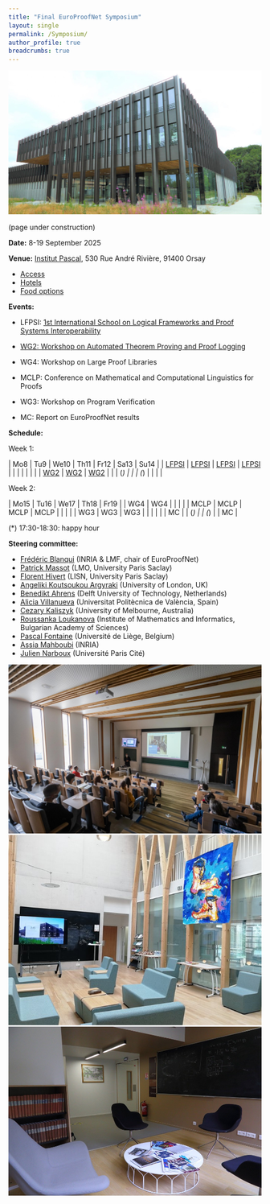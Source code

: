 ```yaml
---
title: "Final EuroProofNet Symposium"
layout: single
permalink: /Symposium/
author_profile: true
breadcrumbs: true
---
```


<img src="/_pages/symposium/ipa11.jpg"/>

(page under construction)

**Date:** 8-19 September 2025

**Venue:** [Institut Pascal](https://www.institut-pascal.universite-paris-saclay.fr/), 530 Rue André Rivière, 91400 Orsay

- [Access](access.md)
- [Hotels](hotels.md)
- [Food options](food.md)

**Events:**

* LFPSI: [1st International School on Logical Frameworks and Proof Systems Interoperability](../LFPSI24)

* [WG2: Workshop on Automated Theorem Proving and Proof Logging](../wg2-symposium)

* WG4: Workshop on Large Proof Libraries

* MCLP: Conference on Mathematical and Computational Linguistics for Proofs

* WG3: Workshop on Program Verification

* MC: Report on EuroProofNet results

**Schedule:**

Week 1:

| Mo8                 | Tu9                 | We10                | Th11                | Fr12 | Sa13 | Su14 |
| [LFPSI](../LFPSI24) | [LFPSI](../LFPSI24) | [LFPSI](../LFPSI24) | [LFPSI](../LFPSI24) |      |      |      |
|                     |                     |                     | [WG2](../wg2-symposium/)                 | [WG2](../wg2-symposium/)  | [WG2](../wg2-symposium/)  |      |
| (*)                 |                     |                     | (*)                 |      |      |      |

Week 2:

| Mo15 | Tu16 | We17 | Th18 | Fr19 |
| WG4  | WG4  |      |      |      |
| MCLP | MCLP | MCLP | MCLP |      |
|      |      | WG3  | WG3  | WG3  |
|      |      |      |      | MC   |
| (*)  |      | (*)  |      | MC   |

(*) 17:30-18:30: happy hour

**Steering committee:**
- [Frédéric Blanqui](https://blanqui.gitlabpages.inria.fr/) (INRIA & LMF, chair of EuroProofNet)
- [Patrick Massot](https://www.imo.universite-paris-saclay.fr/~patrick.massot/) (LMO, University Paris Saclay)
- [Florent Hivert](https://www.lri.fr/~hivert/) (LISN, University Paris Saclay)
- [Angeliki Koutsoukou Argyraki](https://pure.royalholloway.ac.uk/en/persons/angeliki-koutsoukou-argyraki) (University of London, UK)
- [Benedikt Ahrens](https://benediktahrens.gitlab.io/) (Delft University of Technology, Netherlands)
- [Alicia Villanueva](http://personales.upv.es/alvilga1/) (Universitat Politècnica de València, Spain)
- [Cezary Kaliszyk](https://findanexpert.unimelb.edu.au/profile/1063018-cezary-kaliszyk) (University of Melbourne, Australia)
- [Roussanka Loukanova](http://www.math.bas.bg/logic/loukanovarp/) (Institute of Mathematics and Informatics, Bulgarian Academy of Sciences)
- [Pascal Fontaine](https://people.montefiore.uliege.be/pfontain/) (Université de Liège, Belgium)
- [Assia Mahboubi](http://people.rennes.inria.fr/Assia.Mahboubi/) (INRIA)
- [Julien Narboux](https://dpt-info.u-strasbg.fr/~narboux/) (Université Paris Cité)

<img src="/_pages/symposium/ipa13.jpg"/>
<img src="/_pages/symposium/ipa10.jpg"/>
<img src="/_pages/symposium/ipa7.jpg"/>
